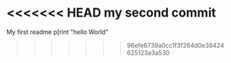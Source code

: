 <<<<<<< HEAD
my second commit
=======
My first readme
p[rint "hello World"
>>>>>>> 96efe6739a0cc1f3f264d0e38424625123a3a530
